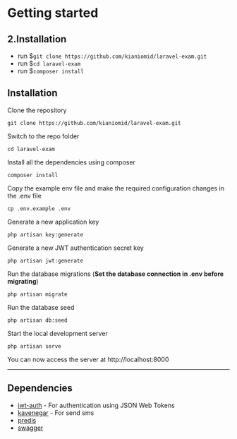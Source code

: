 # Getting started

## 2.Installation
- run $`git clone https://github.com/kianiomid/laravel-exam.git`
- run $`cd laravel-exam`
- run $`composer install`

## Installation

Clone the repository

    git clone https://github.com/kianiomid/laravel-exam.git

Switch to the repo folder

    cd laravel-exam

Install all the dependencies using composer

    composer install

Copy the example env file and make the required configuration changes in the .env file

    cp .env.example .env

Generate a new application key

    php artisan key:generate

Generate a new JWT authentication secret key

    php artisan jwt:generate

Run the database migrations (**Set the database connection in .env before migrating**)

    php artisan migrate
    
Run the database seed
    
    php artisan db:seed

Start the local development server

    php artisan serve

You can now access the server at http://localhost:8000

----------

## Dependencies

- [jwt-auth](https://github.com/tymondesigns/jwt-auth) - For authentication using JSON Web Tokens
- [kavenegar](https://github.com/kavenegar) - For send sms
- [predis](https://laravel.com/docs/8.x/redis)
- [swagger](https://github.com/DarkaOnLine/L5-Swagger)

